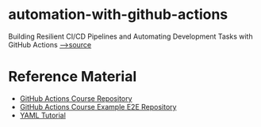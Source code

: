 # automation-with-github-actions

Building Resilient CI/CD Pipelines and Automating Development Tasks with GitHub Actions [-->source](https://www.udemy.com/course/mastering-github-actions-beginner-to-expert/)

# Reference Material
* [GitHub Actions Course Repository](https://github.com/udemy-lauromueller/github-actions-course)
* [GitHub Actions Course Example E2E Repository](https://github.com/udemy-lauromueller/github-actions-course-example-e2e)
* [YAML Tutorial](https://www.cloudbees.com/blog/yaml-tutorial-everything-you-need-get-started)
